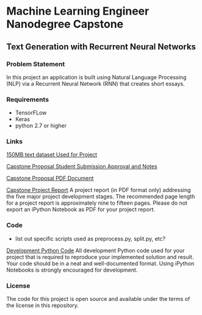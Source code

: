 # Machine Learning Engineer Nanodegree Capstone

## Text Generation with Recurrent Neural Networks

### Problem Statement
In this project an application is built using Natural Language Processing (NLP) via a Recurrent Neural Network (RNN) that creates short essays. 

### Requirements

- TensorFLow
- Keras
- python 2.7 or higher


### Links

[150MB text dataset Used for Project](https://www.kaggle.com/jannesklaas/scifi-stories-text-corpus)

[Capstone Proposal Student Submission Approval and Notes](https://review.udacity.com/#!/reviews/1629408)

[Capstone Proposal PDF Document](https://github.com/ArJayTee/machine-learning/blob/master/projects/capstone/proposal.pdf)


[Capstone Project Report]()
A project report (in PDF format only) addressing the five major project development stages. The recommended page length for a project report is approximately nine to fifteen pages. Please do not export an iPython Notebook as PDF for your project report.


### Code

- list out specific scripts used as preprocess.py, split.py, etc? 

[Development Python Code]()
All development Python code used for your project that is required to reproduce your implemented solution and result. Your code should be in a neat and well-documented format. Using iPython Notebooks is strongly encouraged for development.

### License

The code for this project is open source and available under the terms of the license in this repository.
